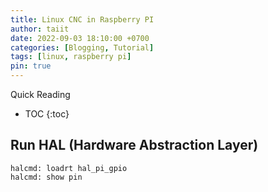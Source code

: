 ```yaml
---
title: Linux CNC in Raspberry PI
author: taiit
date: 2022-09-03 18:10:00 +0700
categories: [Blogging, Tutorial]
tags: [linux, raspberry pi]
pin: true
---
```


Quick Reading
* TOC
{:toc}

## Run HAL (Hardware Abstraction Layer)
```
halcmd: loadrt hal_pi_gpio
halcmd: show pin
```
